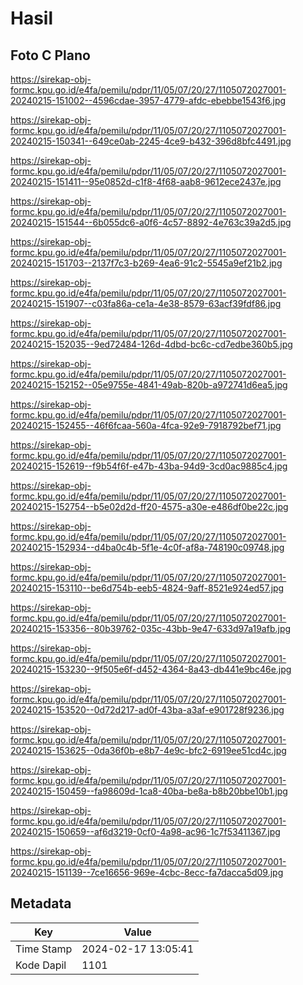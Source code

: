 # Hasil

## Foto C Plano

https://sirekap-obj-formc.kpu.go.id/e4fa/pemilu/pdpr/11/05/07/20/27/1105072027001-20240215-151002--4596cdae-3957-4779-afdc-ebebbe1543f6.jpg

https://sirekap-obj-formc.kpu.go.id/e4fa/pemilu/pdpr/11/05/07/20/27/1105072027001-20240215-150341--649ce0ab-2245-4ce9-b432-396d8bfc4491.jpg

https://sirekap-obj-formc.kpu.go.id/e4fa/pemilu/pdpr/11/05/07/20/27/1105072027001-20240215-151411--95e0852d-c1f8-4f68-aab8-9612ece2437e.jpg

https://sirekap-obj-formc.kpu.go.id/e4fa/pemilu/pdpr/11/05/07/20/27/1105072027001-20240215-151544--6b055dc6-a0f6-4c57-8892-4e763c39a2d5.jpg

https://sirekap-obj-formc.kpu.go.id/e4fa/pemilu/pdpr/11/05/07/20/27/1105072027001-20240215-151703--2137f7c3-b269-4ea6-91c2-5545a9ef21b2.jpg

https://sirekap-obj-formc.kpu.go.id/e4fa/pemilu/pdpr/11/05/07/20/27/1105072027001-20240215-151907--c03fa86a-ce1a-4e38-8579-63acf39fdf86.jpg

https://sirekap-obj-formc.kpu.go.id/e4fa/pemilu/pdpr/11/05/07/20/27/1105072027001-20240215-152035--9ed72484-126d-4dbd-bc6c-cd7edbe360b5.jpg

https://sirekap-obj-formc.kpu.go.id/e4fa/pemilu/pdpr/11/05/07/20/27/1105072027001-20240215-152152--05e9755e-4841-49ab-820b-a972741d6ea5.jpg

https://sirekap-obj-formc.kpu.go.id/e4fa/pemilu/pdpr/11/05/07/20/27/1105072027001-20240215-152455--46f6fcaa-560a-4fca-92e9-7918792bef71.jpg

https://sirekap-obj-formc.kpu.go.id/e4fa/pemilu/pdpr/11/05/07/20/27/1105072027001-20240215-152619--f9b54f6f-e47b-43ba-94d9-3cd0ac9885c4.jpg

https://sirekap-obj-formc.kpu.go.id/e4fa/pemilu/pdpr/11/05/07/20/27/1105072027001-20240215-152754--b5e02d2d-ff20-4575-a30e-e486df0be22c.jpg

https://sirekap-obj-formc.kpu.go.id/e4fa/pemilu/pdpr/11/05/07/20/27/1105072027001-20240215-152934--d4ba0c4b-5f1e-4c0f-af8a-748190c09748.jpg

https://sirekap-obj-formc.kpu.go.id/e4fa/pemilu/pdpr/11/05/07/20/27/1105072027001-20240215-153110--be6d754b-eeb5-4824-9aff-8521e924ed57.jpg

https://sirekap-obj-formc.kpu.go.id/e4fa/pemilu/pdpr/11/05/07/20/27/1105072027001-20240215-153356--80b39762-035c-43bb-9e47-633d97a19afb.jpg

https://sirekap-obj-formc.kpu.go.id/e4fa/pemilu/pdpr/11/05/07/20/27/1105072027001-20240215-153230--9f505e6f-d452-4364-8a43-db441e9bc46e.jpg

https://sirekap-obj-formc.kpu.go.id/e4fa/pemilu/pdpr/11/05/07/20/27/1105072027001-20240215-153520--0d72d217-ad0f-43ba-a3af-e901728f9236.jpg

https://sirekap-obj-formc.kpu.go.id/e4fa/pemilu/pdpr/11/05/07/20/27/1105072027001-20240215-153625--0da36f0b-e8b7-4e9c-bfc2-6919ee51cd4c.jpg

https://sirekap-obj-formc.kpu.go.id/e4fa/pemilu/pdpr/11/05/07/20/27/1105072027001-20240215-150459--fa98609d-1ca8-40ba-be8a-b8b20bbe10b1.jpg

https://sirekap-obj-formc.kpu.go.id/e4fa/pemilu/pdpr/11/05/07/20/27/1105072027001-20240215-150659--af6d3219-0cf0-4a98-ac96-1c7f53411367.jpg

https://sirekap-obj-formc.kpu.go.id/e4fa/pemilu/pdpr/11/05/07/20/27/1105072027001-20240215-151139--7ce16656-969e-4cbc-8ecc-fa7dacca5d09.jpg


## Metadata

| Key        | Value               |
| ---------- | ------------------- |
| Time Stamp | 2024-02-17 13:05:41 |
| Kode Dapil | 1101                |



